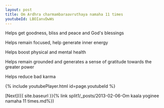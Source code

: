 ```yaml
---
layout: post
title: Om Ardhra charmambaraavruthaya namaha 11 times
youtubeId: LBOIanvDwWs
---
```

 
 
Helps get goodness, bliss and peace and God's blessings
 
Helps remain focused, help generate inner energy 
 
Helps boost physical and mental health 
 
Helps remain grounded and generates a sense of gratitude towards the greater power 
 
Helps reduce bad karma
 
 
 
 


{% include youtubePlayer.html id=page.youtubeId %}
 
[Next]({{ site.baseurl }}{% link  split1/_posts/2013-02-06-Om kaala yoginee namaha 11 times.md%})
 

